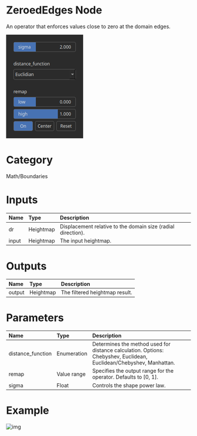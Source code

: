 
ZeroedEdges Node
================


An operator that enforces values close to zero at the domain edges.



![img](../../images/nodes/ZeroedEdges_settings.png)


# Category


Math/Boundaries
# Inputs

|Name|Type|Description|
| :--- | :--- | :--- |
|dr|Heightmap|Displacement relative to the domain size (radial direction).|
|input|Heightmap|The input heightmap.|

# Outputs

|Name|Type|Description|
| :--- | :--- | :--- |
|output|Heightmap|The filtered heightmap result.|

# Parameters

|Name|Type|Description|
| :--- | :--- | :--- |
|distance_function|Enumeration|Determines the method used for distance calculation. Options: Chebyshev, Euclidean, Euclidean/Chebyshev, Manhattan.|
|remap|Value range|Specifies the output range for the operator. Defaults to [0, 1].|
|sigma|Float|Controls the shape power law.|

# Example


![img](../../images/nodes/ZeroedEdges.png)


